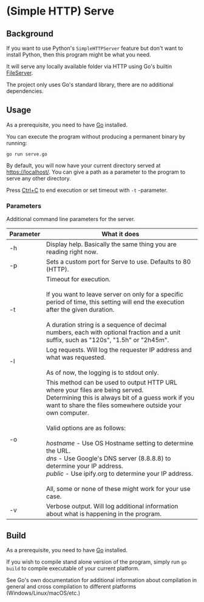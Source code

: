 # (Simple HTTP) Serve

## Background

If you want to use Python's `SimpleHTTPServer` feature but don't want to install Python, then this program might be what you need.

It will serve any locally available folder via HTTP using Go's builtin [FileServer](https://golang.org/pkg/net/http/#FileServer).

The project only uses Go's standard library, there are no additional dependencies.


## Usage

As a prerequisite, you need to have [Go](https://golang.org/doc/install) installed.

You can execute the program without producing a permanent binary by running:

`go run serve.go`

By default, you will now have your current directory served at [https://localhost/](https://localhost/). You can give a path as a parameter to the program to serve any other directory.

Press [Ctrl+C](https://en.wikipedia.org/wiki/Control-C) to end execution or set timeout with `-t` -parameter.


### Parameters

Additional command line parameters for the server.

| Parameter | What it does  |
|-----------|---------------|
| -h        | Display help. Basically the same thing you are reading right now.
| -p        | Sets a custom port for Serve to use. Defaults to 80 (HTTP).
| -t        | Timeout for execution.<br><br>If you want to leave server on only for a specific period of time, this setting will end the execution after the given duration.<br><br>A duration string is a sequence of decimal numbers, each with optional fraction and a unit suffix, such as "120s", "1.5h" or "2h45m".
| -l        | Log requests. Will log the requester IP address and what was requested. <br><br>As of now, the logging is to stdout only.
| -o        | This method can be used to output HTTP URL where your files are being served.<br>Determining this is always bit of a guess work if you want to share the files somewhere outside your own computer.<br><br>Valid options are as follows:<br><br>*hostname* - Use OS Hostname setting to determine the URL.<br>*dns*      - Use Google's DNS server (8.8.8.8) to determine your IP address.<br>*public*   - Use ipify.org to determine your IP address.<br><br>All, some or none of these might work for your use case.
| -v        | Verbose output. Will log additional information about what is happening in the program.
 

## Build

As a prerequisite, you need to have [Go](https://golang.org/doc/install) installed.

If you wish to compile stand alone version of the program, simply run `go build` to compile executable of your current platform.

See Go's own documentation for additional information about compilation in general and cross compilation to different platforms (Windows/Linux/macOS/etc.)
